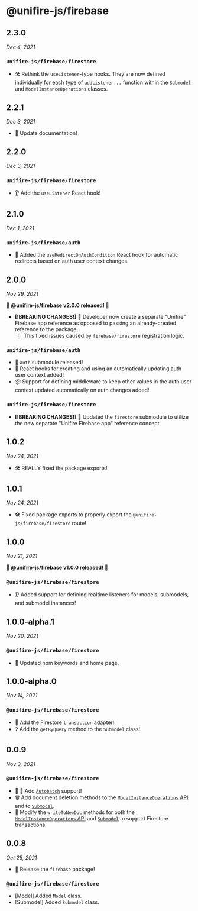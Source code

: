 # @unifire-js/firebase

## 2.3.0

<i>Dec 4, 2021</i>

### `unifire-js/firebase/firestore`

* 🛠️ Rethink the `useListener`-type hooks. They are now defined individually for each type of `addListener...` function within the `Submodel` and `ModelInstanceOperations` classes.

## 2.2.1

<i>Dec 3, 2021</i>

* 📃 Update documentation!

## 2.2.0

<i>Dec 3, 2021</i>

### `unifire-js/firebase/firestore`

* 👂 Add the `useListener` React hook!

## 2.1.0

<i>Dec 1, 2021</i>

### `unifire-js/firebase/auth`

* 🚂 Added the `useRedirectOnAuthCondition` React hook for automatic redirects based on auth user context changes.

## 2.0.0

<i>Nov 29, 2021</i>

**🎉 @unifire-js/firebase v2.0.0 released! 🎉**

* **\[!BREAKING CHANGES!\]** 🔧 Developer now create a separate "Unifire" Firebase app reference as opposed to passing an already-created reference to the package.
    * This fixed issues caused by `firebase/firestore` registration logic.

### `unifire-js/firebase/auth`

* 🚀 `auth` submodule released!
* 🧍 React hooks for creating and using an automatically updating auth user context added!
* 📦 Support for defining middleware to keep other values in the auth user context updated automatically on auth changes added!

### `unifire-js/firebase/firestore`

* **\[!BREAKING CHANGES!\]** 🔧 Updated the `firestore` submodule to utilize the new separate "Unifire Firebase app" reference concept.

## 1.0.2

<i>Nov 24, 2021</i>

* 🛠️ REALLY fixed the package exports!

## 1.0.1

<i>Nov 24, 2021</i>

* 🛠️ Fixed package exports to properly export the `@unifire-js/firebase/firestore` route!

## 1.0.0

<i>Nov 21, 2021</i>

**🎉 @unifire-js/firebase v1.0.0 released! 🎉**

### `@unifire-js/firebase/firestore`

* 👂 Added support for defining realtime listeners for models, submodels, and submodel instances!

## 1.0.0-alpha.1

<i>Nov 20, 2021</i>

### `@unifire-js/firebase/firestore`

* 🔧 Updated npm keywords and home page.

## 1.0.0-alpha.0

<i>Nov 14, 2021</i>

### `@unifire-js/firebase/firestore`

* 🤝 Add the Firestore `transaction` adapter!
* ❓ Add the `getByQuery` method to the `Submodel` class!

## 0.0.9

<i>Nov 3, 2021</i>

### `@unifire-js/firebase/firestore`

* 🤖 🎁 Add [`Autobatch`](/packages/firebase/docs/api/firestore/autobatcher.md) support!
* 🗑 Add document deletion methods to the [`ModelInstanceOperations` API](/packages/firebase/docs/api/firestore/model-instance-operations.md) and to [`Submodel`](/packages/firebase/docs/api/firestore/submodel.md).
* 🤝 Modify the `writeToNewDoc` methods for both the [`ModelInstanceOperations` API](/packages/firebase/docs/api/firestore/model-instance-operations.md) and [`Submodel`](/packages/firebase/docs/api/firestore/submodel.md) to support Firestore transactions.

## 0.0.8

<i>Oct 25, 2021</i>

* 🚀 Release the `firebase` package!

### `@unifire-js/firebase/firestore`

* \[Model\] Added `Model` class.
* \[Submodel\] Added `Submodel` class.